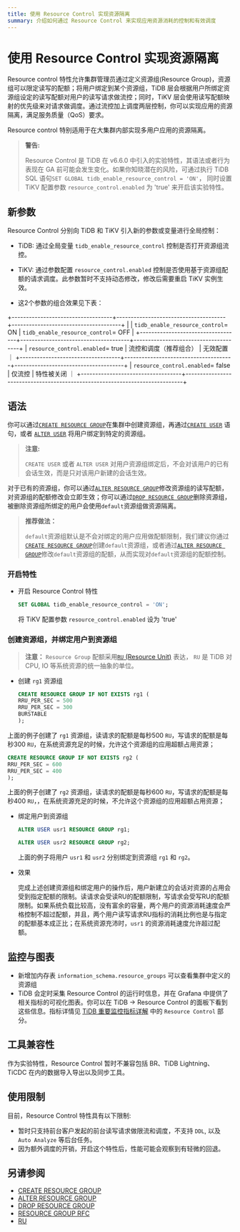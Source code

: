 ```yaml
---
title: 使用 Resource Control 实现资源隔离
summary: 介绍如何通过 Resource Control 来实现应用资源消耗的控制和有效调度
---
```


# 使用 Resource Control 实现资源隔离

Resource control 特性允许集群管理员通过定义资源组(Resource Group)，资源组可以限定读写的配额；将用户绑定到某个资源组，TiDB 层会根据用户所绑定资源组设定的读写配额对用户的读写请求做流控；同时，TiKV 层会使用读写配额映射的优先级来对请求做调度。通过流控加上调度两层控制，你可以实现应用的资源隔离，满足服务质量（QoS）要求。

Resource control 特别适用于在大集群内部实现多用户应用的资源隔离。

> **警告:**
>
> Resource Control 是 TiDB 在 v6.6.0 中引入的实验特性，其语法或者行为表现在 GA 前可能会发生变化。如果你知晓潜在的风险，可通过执行 TiDB SQL 语句`SET GLOBAL tidb_enable_resource_control = 'ON'`， 同时设置 TiKV 配置参数 `resource_control.enabled` 为 'true' 来开启该实验特性。

## 新参数

Resource Control 分别向 TiDB 和 TiKV 引入新的参数或变量进行全局控制：
* TiDB: 通过全局变量 `tidb_enable_resource_control` 控制是否打开资源组流控。
* TiKV: 通过参数配置 `resource_control.enabled` 控制是否使用基于资源组配额的请求调度。此参数暂时不支持动态修改，修改后需要重启 TiKV 实例生效。

* 这2个参数的组合效果见下表：

+-----------------------------------+--------------------------------------+--------------------------------------+
|                                   | `tidb_enable_resource_control`= ON   | `tidb_enable_resource_control`= OFF  |
+-----------------------------------+--------------------------------------+--------------------------------------+
| `resource_control.enabled`= true  |          流控和调度（推荐组合）          |               无效配置                ｜
+-----------------------------------+--------------------------------------+--------------------------------------+
| `resource_control.enabled`= false |                 仅流控                |               特性被关闭              ｜
+-----------------------------------+-----------------------------------------------------------------------------+

## 语法

你可以通过[`CREATE RESOURCE GROUP`](/sql-statements/sql-statement-create-resource-group.md)在集群中创建资源组，再通过[`CREATE USER`](/sql-statements/sql-statement-create-user.md) 语句，或者 [`ALTER USER`](/sql-statements/sql-statement-alter-user.md) 将用户绑定到特定的资源组。

> **注意:**
> 
> `CREATE USER` 或者 `ALTER USER` 对用户资源组绑定后，不会对该用户的已有会话生效，而是只对该用户新建的会话生效。

对于已有的资源组，你可以通过[`ALTER RESOURCE GROUP`](/sql-statements/sql-statement-alter-resource-group.md)修改资源组的读写配额，对资源组的配额修改会立即生效；你可以通过[`DROP RESOURCE GROUP`](/sql-statements/sql-statement-drop-resource-group.md)删除资源组，被删除资源组所绑定的用户会使用`default`资源组做资源隔离。

> **推荐做法：**
> 
> `default`资源组默认是不会对绑定的用户应用做配额限制，我们建议你通过[`CREATE RESOURCE GROUP`](/sql-statements/sql-statement-create-resource-group.md)创建`default`资源组，或者通过[`ALTER RESOURCE GROUP`](/sql-statements/sql-statement-alter-resource-group.md)修改`default`资源组的配额，从而实现对`default`资源组的配额控制。

### 开启特性

- 开启 Resource Control 特性

    ```sql
    SET GLOBAL tidb_enable_resource_control = 'ON';
    ```
    将 TiKV 配置参数 `resource_control.enabled` 设为 'true'
### 创建资源组，并绑定用户到资源组

>**注意：**
> `Resource Group` 配额采用[`RU` (Resource Unit)](/tidb-RU.md) 表达， `RU` 是 TiDB 对 CPU, IO 等系统资源的统一抽象的单位。

- 创建 `rg1` 资源组

    ```sql
    CREATE RESOURCE GROUP IF NOT EXISTS rg1 (
    RRU_PER_SEC = 500
    RRU_PER_SEC = 300
    BURSTABLE
    );
    ```

上面的例子创建了 `rg1` 资源组，读请求的配额是每秒500 `RU`，写请求的配额是每秒300 `RU`，在系统资源充足的时候，允许这个资源组的应用超额占用资源；

```sql
CREATE RESOURCE GROUP IF NOT EXISTS rg2 (
RRU_PER_SEC = 600
RRU_PER_SEC = 400
);
```

上面的例子创建了 `rg2` 资源组，读请求的配额是每秒600 `RU`，写请求的配额是每秒400 `RU`，，在系统资源充足的时候，不允许这个资源组的应用超额占用资源；

- 绑定用户到资源组

    ```sql
    ALTER USER usr1 RESOURCE GROUP rg1;
    ```

    ```sql
    ALTER USER usr2 RESOURCE GROUP rg2;
    ```

    上面的例子将用户 `usr1` 和 `usr2` 分别绑定到资源组 `rg1` 和 `rg2`。

- 效果

  完成上述创建资源组和绑定用户的操作后，用户新建立的会话对资源的占用会受到指定配额的限制。读请求会受读RU的配额限制，写请求会受写RU的配额限制。如果系统负载比较高，没有富余的容量，两个用户的资源消耗速度会严格控制不超过配额，并且，两个用户读写请求RU指标的消耗比例也是与指定的配额基本成正比；在系统资源充沛时，`usr1` 的资源消耗速度允许超过配额。

## 监控与图表

* 新增加内存表 `information_schema.resource_groups` 可以查看集群中定义的资源组
* TiDB 会定时采集 Resource Control 的运行时信息，并在 Grafana 中提供了相关指标的可视化图表。你可以在 TiDB -> Resource Control 的面板下看到这些信息。指标详情见 [TiDB 重要监控指标详解](/grafana-tidb-dashboard.md) 中的 `Resource Control` 部分。

## 工具兼容性

作为实验特性，Resource Control 暂时不兼容包括 BR、TiDB Lightning、TiCDC 在内的数据导入导出以及同步工具。

## 使用限制

目前，Resource Control 特性具有以下限制:

* 暂时只支持前台客户发起的前台读写请求做限流和调度，不支持 `DDL`, 以及 `Auto Analyze` 等后台任务。
* 因为额外调度的开销，开启这个特性后，性能可能会观察到有轻微的回退。

## 另请参阅

* [CREATE RESOURCE GROUP](/sql-statements/sql-statement-create-resource-group.md)
* [ALTER RESOURCE GROUP](/sql-statements/sql-statement-alter-resource-group.md)
* [DROP RESOURCE GROUP](/sql-statements/sql-statement-drop-resource-group.md)
* [RESOURCE GROUP RFC](https://docs.google.com/document/d/1sV5EVv8Cdpc6aBCDihc2akpE0iuantPf/)
* [RU](/tidb-RU.md)